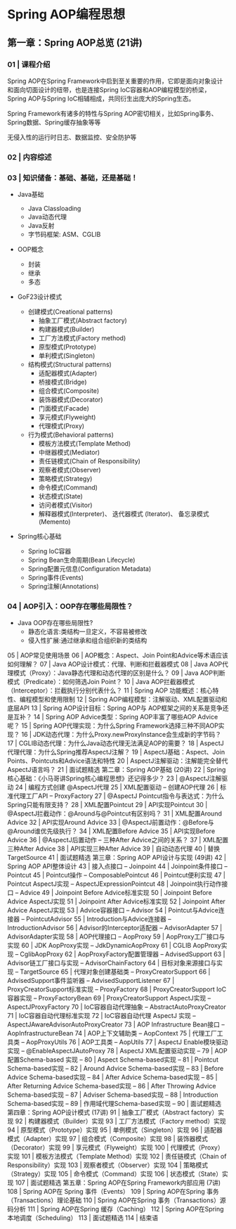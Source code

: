 # Spring AOP编程思想

## 第一章：Spring AOP总览 (21讲)

### 01 | 课程介绍

Spring AOP在Spring Framework中启到至关重要的作用，它即是面向对象设计和面向切面设计的纽带，也是连接Spring IoC容器和AOP编程模型的桥梁，Spring AOP与Spring IoC相辅相成，共同衍生出庞大的Spring生态。

Spring Framework有诸多的特性与Spring AOP密切相关，比如Spring事务、Spring数据、Spring缓存抽象等等

无侵入性的运行时日志、数据监控、安全防护等

### 02 | 内容综述

### 03 | 知识储备：基础、基础，还是基础！

* Java基础
  * Java Classloading
  * Java动态代理
  * Java反射
  * 字节码框架: ASM、CGLIB

* OOP概念
  * 封装
  * 继承
  * 多态
  
* GoF23设计模式
  * 创建模式(Creational patterns)
    * 抽象工厂模式(Abstract factory)
    * 构建器模式(Builder)
    * 工厂方法模式(Factory method)
    * 原型模式(Prototype)
    * 单利模式(Singleton)
  * 结构模式(Structural patterns)
    * 适配器模式(Adapter)
    * 桥接模式(Bridge)
    * 组合模式(Composite)
    * 装饰器模式(Decorator)
    * 门面模式(Facade)
    * 享元模式(Flyweight)
    * 代理模式(Proxy) 
  * 行为模式(Behavioral patterns)
    * 模板方法模式(Template Method)
    * 中继器模式(Mediator)
    * 责任链模式(Chain of Responsibility)
    * 观察者模式(Observer)
    * 策略模式(Strategy)
    * 命令模式(Command)
    * 状态模式(State)
    * 访问者模式(Visitor)
    * 解释器模式(Interpreter)、 迭代器模式 (Iterator)、 备忘录模式(Memento)

* Spring核心基础
  * Spring IoC容器
  * Spring Bean生命周期(Bean Lifecycle)
  * Spring配置元信息(Configuration Metadata)
  * Spring事件(Events)
  * Spring注解(Annotations)

  

### 04 | AOP引入：OOP存在哪些局限性？

* Java OOP存在哪些局限性?
  * 静态化语言:类结构一旦定义，不容易被修改
  * 侵入性扩展:通过继承和组合组织新的类结构


05 | AOP常见使用场景
06 | AOP概念：Aspect、Join Point和Advice等术语应该如何理解？
07 | Java AOP设计模式：代理、判断和拦截器模式
08 | Java AOP代理模式（Proxy）：Java静态代理和动态代理的区别是什么？
09 | Java AOP判断模式（Predicate）：如何筛选Join Point？
10 | Java AOP拦截器模式（Interceptor）：拦截执行分别代表什么？
11 | Spring AOP 功能概述：核心特性、编程模型和使用限制
12 | Spring AOP编程模型：注解驱动、XML配置驱动和底层API
13 | Spring AOP设计目标：Spring AOP与 AOP框架之间的关系是竞争还是互补？
14 | Spring AOP Advice类型：Spring AOP丰富了哪些AOP Advice呢？
15 | Spring AOP代理实现：为什么Spring Framework选择三种不同AOP实现？
16 | JDK动态代理：为什么Proxy.newProxyInstance会生成新的字节码？
17 | CGLIB动态代理：为什么Java动态代理无法满足AOP的需要？
18 | AspectJ代理代理：为什么Spring推荐AspectJ注解？
19 | AspectJ基础：Aspect、Join Points、Pointcuts和Advice语法和特性
20 | AspectJ注解驱动：注解能完全替代AspectJ语言吗？
21 | 面试题精选
第二章：Spring AOP基础 (20讲)
22 | Spring核心基础：《小马哥讲Spring核心编程思想》还记得多少？
23 | @AspectJ注解驱动
24 | 编程方式创建 @AspectJ代理
25 | XML配置驱动 – 创建AOP代理
26 | 标准代理工厂API – ProxyFactory
27 | @AspectJ Pointcut指令与表达式：为什么Spring只能有限支持？
28 | XML配置Pointcut
29 | API实现Pointcut
30 | @AspectJ拦截动作：@Around与@Pointcut有区别吗？
31 | XML配置Around Advice
32 | API实现Around Advice
33 | @AspectJ前置动作：@Before与@Around谁优先级执行？
34 | XML配置Before Advice
35 | API实现Before Advice
36 | @AspectJ后置动作 – 三种After Advice之间的关系？
37 | XML配置三种After Advice
38 | API实现三种After Advice
39 | 自动动态代理
40 | 替换TargetSource
41 | 面试题精选
第三章：Spring AOP API设计与实现 (49讲)
42 | Spring AOP API整体设计
43 | 接入点接口 – Joinpoint
44 | Joinpoint条件接口 – Pointcut
45 | Pointcut操作 – ComposablePointcut
46 | Pointcut便利实现
47 | Pointcut AspectJ实现 – AspectJExpressionPointcut
48 | Joinpoint执行动作接口 – Advice
49 | Joinpoint Before Advice标准实现
50 | Joinpoint Before Advice AspectJ实现
51 | Joinpoint After Advice标准实现
52 | Joinpoint After Advice AspectJ实现
53 | Advice容器接口 – Advisor
54 | Pointcut与Advice连接器 – PointcutAdvisor
55 | Introduction与Advice连接器 – IntroductionAdvisor
56 | Advisor的Interceptor适配器 – AdvisorAdapter
57 | AdvisorAdapter实现
58 | AOP代理接口 – AopProxy
59 | AopProxy工厂接口与实现
60 | JDK AopProxy实现 – JdkDynamicAopProxy
61 | CGLIB AopProxy实现 – CglibAopProxy
62 | AopProxyFactory配置管理器 – AdvisedSupport
63 | Advisor链工厂接口与实现 – AdvisorChainFactory
64 | 目标对象来源接口与实现 – TargetSource
65 | 代理对象创建基础类 – ProxyCreatorSupport
66 | AdvisedSupport事件监听器 – AdvisedSupportListener
67 | ProxyCreatorSupport标准实现 – ProxyFactory
68 | ProxyCreatorSupport IoC容器实现 – ProxyFactoryBean
69 | ProxyCreatorSupport AspectJ实现 – AspectJProxyFactory
70 | IoC容器自动代理抽象 – AbstractAutoProxyCreator
71 | IoC容器自动代理标准实现
72 | IoC容器自动代理 AspectJ 实现 – AspectJAwareAdvisorAutoProxyCreator
73 | AOP Infrastructure Bean接口 – AopInfrastructureBean
74 | AOP上下文辅助类 – AopContext
75 | 代理工厂工具类 – AopProxyUtils
76 | AOP工具类 – AopUtils
77 | AspectJ Enable模块驱动实现 – @EnableAspectJAutoProxy
78 | AspectJ XML配置驱动实现 –
79 | AOP配置Schema-based 实现 –
80 | Aspect Schema-based实现 –
81 | Pointcut Schema-based实现 –
82 | Around Advice Schema-based实现 –
83 | Before Advice Schema-based实现 –
84 | After Advice Schema-based实现 –
85 | After Returning Advice Schema-based实现 –
86 | After Throwing Advice Schema-based实现 –
87 | Adviser Schema-based实现 –
88 | Introduction Schema-based实现 –
89 | 作用域代理Schema-based实现 –
90 | 面试题精选
第四章：Spring AOP设计模式 (17讲)
91 | 抽象工厂模式（Abstract factory）实现
92 | 构建器模式（Builder）实现
93 | 工厂方法模式（Factory method）实现
94 | 原型模式（Prototype）实现
95 | 单例模式（Singleton）实现
96 | 适配器模式（Adapter）实现
97 | 组合模式（Composite）实现
98 | 装饰器模式（Decorator）实现
99 | 享元模式（Flyweight）实现
100 | 代理模式（Proxy）实现
101 | 模板方法模式（Template Method）实现
102 | 责任链模式（Chain of Responsibility）实现
103 | 观察者模式（Observer）实现
104 | 策略模式（Strategy）实现
105 | 命令模式（Command）实现
106 | 状态模式（State）实现
107 | 面试题精选
第五章：Spring AOP在Spring Framework内部应用 (7讲)
108 | Spring AOP在 Spring 事件（Events）
109 | Spring AOP在Spring 事务（Transactions）理论基础
110 | Spring AOP在Spring 事务（Transactions）源码分析
111 | Spring AOP在Spring 缓存（Caching）
112 | Spring AOP在Spring本地调度（Scheduling）
113 | 面试题精选
114 | 结束语



